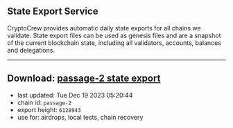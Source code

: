 ## State Export Service
CryptoCrew provides automatic daily state exports for all chains we validate. State export files can be used as genesis files and are a snapshot of the current blockchain state, including all validators, accounts, balances and delegations.

---
**Download: [passage-2 state export](https://dl.ccvalidators.com/SERVICE/passage/passage-2_export_6128943.json)**
---

- last updated: Tue Dec 19 2023 05:20:44
- chain id: `passage-2`
- export height: `6128943`
- use for: airdrops, local tests, chain recovery
